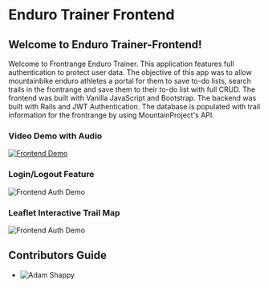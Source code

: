 # Enduro Trainer Frontend
<!-- Short Description -->
## Welcome to Enduro Trainer-Frontend!
Welcome to Frontrange Enduro Trainer. This application features full authentication to protect user data. The objective of this app was to allow mountainbike enduro athletes a portal for them to save to-do lists, search trails in the frontrange and save them to their to-do list with full CRUD. The frontend was built with Vanilla JavaScript and Bootstrap. The backend was built with Rails and JWT Authentication. The database is populated with trail information for the frontrange by using MountainProject's API.

<!-- Frontend Video Demo -->
### Video Demo with Audio
<!-- ![Frontend Auth Demo](https://youtu.be/zBAbWel-8cw) -->
[![Frontend Demo](http://img.youtube.com/vi/zBAbWel-8cw/0.jpg)](https://www.youtube.com/watch?v=zBAbWel-8cw "Frontend Demo")

### Login/Logout Feature
![Frontend Auth Demo](https://media.giphy.com/media/IgLZTUsOBGHWDP25mu/giphy.gif)

### Leaflet Interactive Trail Map
![Frontend Auth Demo](https://media.giphy.com/media/YOGe2Un40OwGSg6wDW/giphy.gif)

<!-- Contributors -->
## Contributors Guide
- ![Adam Shappy](https://github.com/mrshappy0)
